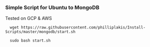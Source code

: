 ### Simple Script for Ubuntu to MongoDB 
Tested on GCP & AWS

      wget https://raw.githubusercontent.com/philliplakis/Install-Scripts/master/mongodb/start.sh
  
      sudo bash start.sh
